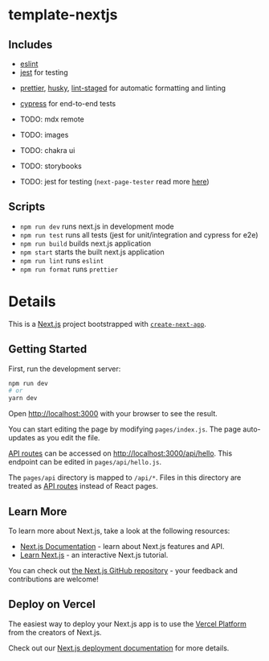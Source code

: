 # template-nextjs

## Includes

- [eslint](https://github.com/eslint/eslint)
- [jest](https://github.com/facebook/jest) for testing
<!-- - A GitHub workflow file for continuous testing and building. -->
- [prettier](https://github.com/prettier/prettier), [husky](https://github.com/typicode/husky),
  [lint-staged](https://github.com/okonet/lint-staged) for automatic formatting and linting
- [cypress](https://www.cypress.io/) for end-to-end tests

- TODO: mdx remote
- TODO: images
- TODO: chakra ui
- TODO: storybooks
- TODO: jest for testing (`next-page-tester` read more
  [here](https://dev.to/toomuchdesign/dom-testing-next-js-applications-46ke))

## Scripts

- `npm run dev` runs next.js in development mode
- `npm run test` runs all tests (jest for unit/integration and cypress for e2e)
- `npm run build` builds next.js application
- `npm start` starts the built next.js application
- `npm run lint` runs `eslint`
- `npm run format` runs `prettier`

# Details

This is a [Next.js](https://nextjs.org/) project bootstrapped with
[`create-next-app`](https://github.com/vercel/next.js/tree/canary/packages/create-next-app).

## Getting Started

First, run the development server:

```bash
npm run dev
# or
yarn dev
```

Open [http://localhost:3000](http://localhost:3000) with your browser to see the result.

You can start editing the page by modifying `pages/index.js`. The page auto-updates as you edit the
file.

[API routes](https://nextjs.org/docs/api-routes/introduction) can be accessed on
[http://localhost:3000/api/hello](http://localhost:3000/api/hello). This endpoint can be edited in
`pages/api/hello.js`.

The `pages/api` directory is mapped to `/api/*`. Files in this directory are treated as
[API routes](https://nextjs.org/docs/api-routes/introduction) instead of React pages.

## Learn More

To learn more about Next.js, take a look at the following resources:

- [Next.js Documentation](https://nextjs.org/docs) - learn about Next.js features and API.
- [Learn Next.js](https://nextjs.org/learn) - an interactive Next.js tutorial.

You can check out [the Next.js GitHub repository](https://github.com/vercel/next.js/) - your
feedback and contributions are welcome!

## Deploy on Vercel

The easiest way to deploy your Next.js app is to use the
[Vercel Platform](https://vercel.com/import?utm_medium=default-template&filter=next.js&utm_source=create-next-app&utm_campaign=create-next-app-readme)
from the creators of Next.js.

Check out our [Next.js deployment documentation](https://nextjs.org/docs/deployment) for more
details.
